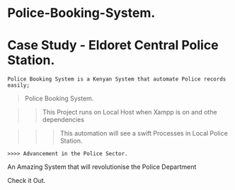 # Police-Booking-System.


# Case Study - Eldoret Central Police Station. 



    Police Booking System is a Kenyan System that automate Police records easily;









> Police Booking System.

>> This Project runs on Local Host when Xampp is on and othe dependencies

   >>> This automation will see a swift Processes in Local Police Station.

    >>>> Advancement in the Police Sector. 
    

An Amazing  System that will revolutionise the Police Department










          
Check it Out.
